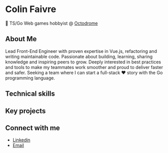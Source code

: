 # Colin Faivre

👾 TS/Go Web games hobbyist @ [Octodrome](https://github.com/octodrome)

## About Me

Lead Front-End Engineer with proven expertise in Vue.js, refactoring and writing maintainable code. Passionate about building, learning, sharing knowledge and inspiring peers to grow. Deeply interested in best practices and tools to make my teammates work smoother and proud to deliver faster and safer. Seeking a team where I can start a full-stack ♥︎ story with the Go programming language.

## Technical skills

## Key projects

## Connect with me

- [Linkedin](https://www.linkedin.com/in/colin-faivre-020498136/)
- [Email](mailto:colin.faivre@gmail.com?subject=[github])
